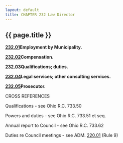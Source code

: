 ```yaml
---
layout: default 
title: CHAPTER 232 Law Director 
---
```


{{ page.title }}
----------------

[**232.01**](17670df6.html)**Employment by Municipality.**

[**232.02**](176bf72f.html)**Compensation.**

[**232.03**](176e3adb.html)**Qualifications; duties.**

[**232.04**](17720967.html)**Legal services; other consulting
services.**

[**232.05**](177af411.html)**Prosecutor.**

CROSS REFERENCES

Qualifications - see Ohio R.C. 733.50

Powers and duties - see Ohio R.C. 733.51 et seq.

Annual report to Council - see Ohio R.C. 733.62

Duties re Council meetings - see ADM. [220.01](16404c1d.html) (Rule 9)
